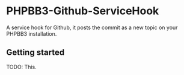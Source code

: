 # PHPBB3-Github-ServiceHook
A service hook for Github, it posts the commit as a new topic on your PHPBB3 installation.

## Getting started
TODO: This.

